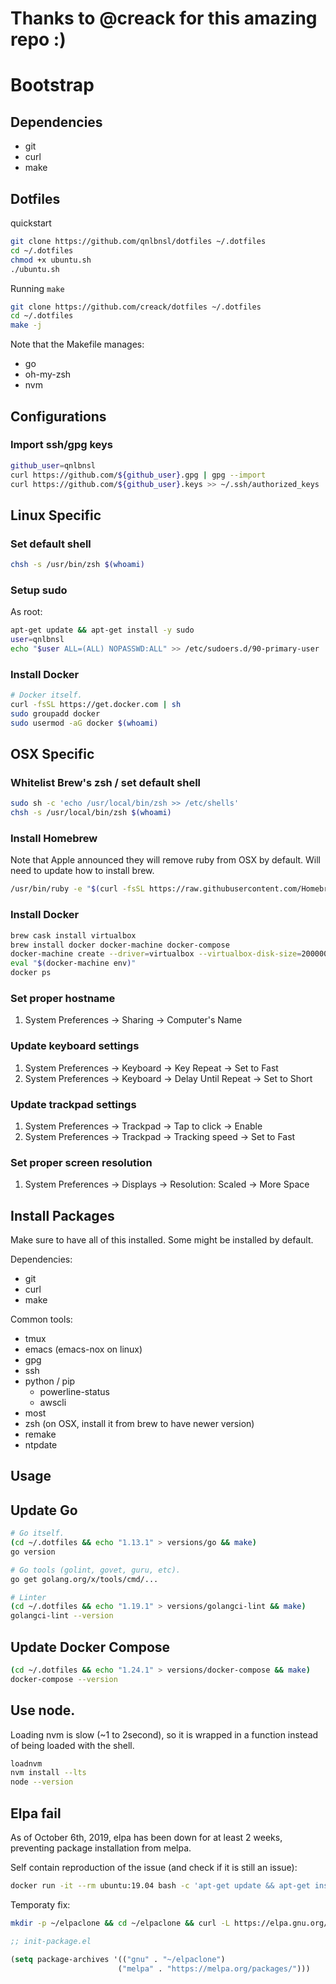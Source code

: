 # Thanks to @creack for this amazing repo :)
# Bootstrap

## Dependencies

- git
- curl
- make

## Dotfiles

quickstart

```sh
git clone https://github.com/qnlbnsl/dotfiles ~/.dotfiles
cd ~/.dotfiles
chmod +x ubuntu.sh
./ubuntu.sh
```

Running `make`

```sh
git clone https://github.com/creack/dotfiles ~/.dotfiles
cd ~/.dotfiles
make -j
```

Note that the Makefile manages:

- go
- oh-my-zsh
- nvm

## Configurations

### Import ssh/gpg keys

```sh
github_user=qnlbnsl
curl https://github.com/${github_user}.gpg | gpg --import
curl https://github.com/${github_user}.keys >> ~/.ssh/authorized_keys
```

## Linux Specific

### Set default shell

```sh
chsh -s /usr/bin/zsh $(whoami)
```

### Setup sudo

As root:

```sh
apt-get update && apt-get install -y sudo
user=qnlbnsl
echo "$user ALL=(ALL) NOPASSWD:ALL" >> /etc/sudoers.d/90-primary-user
```

### Install Docker

```sh
# Docker itself.
curl -fsSL https://get.docker.com | sh
sudo groupadd docker
sudo usermod -aG docker $(whoami)
```

## OSX Specific

### Whitelist Brew's zsh / set default shell

```sh
sudo sh -c 'echo /usr/local/bin/zsh >> /etc/shells'
chsh -s /usr/local/bin/zsh $(whoami)
```

### Install Homebrew

Note that Apple announced they will remove ruby from OSX by default. Will need to update how to install brew.

```sh
/usr/bin/ruby -e "$(curl -fsSL https://raw.githubusercontent.com/Homebrew/install/master/install)"
```

### Install Docker

```sh
brew cask install virtualbox
brew install docker docker-machine docker-compose
docker-machine create --driver=virtualbox --virtualbox-disk-size=200000 --virtualbox-cpu-count=4 default
eval "$(docker-machine env)"
docker ps
```

### Set proper hostname

1. System Preferences -> Sharing -> Computer's Name

### Update keyboard settings

1. System Preferences -> Keyboard -> Key Repeat -> Set to Fast
2. System Preferences -> Keyboard -> Delay Until Repeat -> Set to Short

### Update trackpad settings

1. System Preferences -> Trackpad -> Tap to click -> Enable
2. System Preferences -> Trackpad -> Tracking speed -> Set to Fast

### Set proper screen resolution

1. System Preferences -> Displays -> Resolution: Scaled -> More Space

## Install Packages

Make sure to have all of this installed. Some might be installed by default.

Dependencies:

- git
- curl
- make

Common tools:

- tmux
- emacs (emacs-nox on linux)
- gpg
- ssh
- python / pip
  - powerline-status
  - awscli
- most
- zsh (on OSX, install it from brew to have newer version)
- remake
- ntpdate

## Usage

## Update Go

```sh
# Go itself.
(cd ~/.dotfiles && echo "1.13.1" > versions/go && make)
go version

# Go tools (golint, govet, guru, etc).
go get golang.org/x/tools/cmd/...

# Linter
(cd ~/.dotfiles && echo "1.19.1" > versions/golangci-lint && make)
golangci-lint --version
```

## Update Docker Compose

```sh
(cd ~/.dotfiles && echo "1.24.1" > versions/docker-compose && make)
docker-compose --version
```

## Use node.

Loading nvm is slow (~1 to 2second), so it is wrapped in a function instead of being loaded with the shell.

```sh
loadnvm
nvm install --lts
node --version
```

## Elpa fail

As of October 6th, 2019, elpa has been down for at least 2 weeks, preventing package installation from melpa.

Self contain reproduction of the issue (and check if it is still an issue):

```sh
docker run -it --rm ubuntu:19.04 bash -c 'apt-get update && apt-get install -y ca-certificates emacs-nox && emacs --no-init-file --eval "(progn (package-initialize) (package-refresh-contents))"'
```

Temporaty fix:

```sh
mkdir -p ~/elpaclone && cd ~/elpaclone && curl -L https://elpa.gnu.org/packages/archive-contents | perl -pe 's/(^\(1|\n)//g' | perl -pe 's/\]\)/])\n/g' | perl -pe 's/^ *\(([a-z0-9A-Z-]*).*\[\(([0-9 ]*).*(single|tar).*/\1-\2.\3/g' | perl -pe 's/ /./g' | perl -pe 's/single/el/g' | perl -pe 's/\)//g' | xargs -I {} curl -L  -O https://elpa.gnu.org/packages/\{\} && curl -L -O https://elpa.gnu.org/packages/archive-contents
```

```lisp
;; init-package.el

(setq package-archives '(("gnu" . "~/elpaclone")
                        ("melpa" . "https://melpa.org/packages/")))
```
